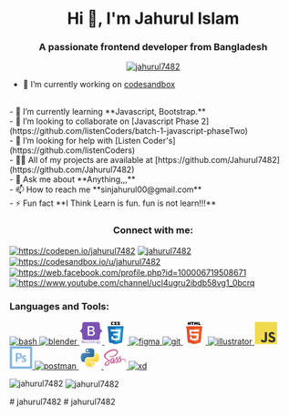 <h1 align="center">Hi 👋, I'm Jahurul Islam</h1>
<h3 align="center">A passionate frontend developer from Bangladesh</h3>

<p align="center"> <a href="https://github.com/ryo-ma/github-profile-trophy"><img src="https://github-profile-trophy.vercel.app/?username=jahurul7482&theme=matrix&row=2&column=3" alt="jahurul7482" /></a> </p>

- 🔭 I’m currently working on [codesandbox](https://codesandbox.io/u/Jahurul7482)
<br/>
- 🌱 I’m currently learning **Javascript, Bootstrap.**
<br/>
- 👯 I’m looking to collaborate on [Javascript Phase 2](https://github.com/listenCoders/batch-1-javascript-phaseTwo)
<br/>
- 🤝 I’m looking for help with [Listen Coder's](https://github.com/listenCoders)
<br/>
- 👨‍💻 All of my projects are available at [https://github.com/Jahurul7482](https://github.com/Jahurul7482)
<br/>
- 💬 Ask me about **Anything,,,**
<br/>
- 📫 How to reach me **sinjahurul00@gmail.com**
<br/>
- ⚡ Fun fact **I Think Learn is fun. fun is not learn!!!**
<br/>
<h3 align="center">Connect with me:</h3>
<p align="left">
<a href="https://codepen.io/https://codepen.io/jahurul7482" target="blank"><img align="center" src="https://raw.githubusercontent.com/rahuldkjain/github-profile-readme-generator/master/src/images/icons/Social/codepen.svg" alt="https://codepen.io/jahurul7482" height="30" width="40" /></a>
<a href="https://twitter.com/jahurul7482" target="blank"><img align="center" src="https://raw.githubusercontent.com/rahuldkjain/github-profile-readme-generator/master/src/images/icons/Social/twitter.svg" alt="jahurul7482" height="30" width="40" /></a>
<a href="https://codesandbox.com/https://codesandbox.io/u/jahurul7482" target="blank"><img align="center" src="https://raw.githubusercontent.com/rahuldkjain/github-profile-readme-generator/master/src/images/icons/Social/codesandbox.svg" alt="https://codesandbox.io/u/jahurul7482" height="30" width="40" /></a>
<a href="https://fb.com/https://web.facebook.com/profile.php?id=100006719508671" target="blank"><img align="center" src="https://raw.githubusercontent.com/rahuldkjain/github-profile-readme-generator/master/src/images/icons/Social/facebook.svg" alt="https://web.facebook.com/profile.php?id=100006719508671" height="30" width="40" /></a>
<a href="https://www.youtube.com/c/https://www.youtube.com/channel/ucl4ugru2ibdb58vg1_0bcrq" target="blank"><img align="center" src="https://raw.githubusercontent.com/rahuldkjain/github-profile-readme-generator/master/src/images/icons/Social/youtube.svg" alt="https://www.youtube.com/channel/ucl4ugru2ibdb58vg1_0bcrq" height="30" width="40" /></a>
</p>

<h3 align="left">Languages and Tools:</h3>
<p align="left"> <a href="https://www.gnu.org/software/bash/" target="_blank" rel="noreferrer"> <img src="https://www.vectorlogo.zone/logos/gnu_bash/gnu_bash-icon.svg" alt="bash" width="40" height="40"/> </a> <a href="https://www.blender.org/" target="_blank" rel="noreferrer"> <img src="https://download.blender.org/branding/community/blender_community_badge_white.svg" alt="blender" width="40" height="40"/> </a> <a href="https://getbootstrap.com" target="_blank" rel="noreferrer"> <img src="https://raw.githubusercontent.com/devicons/devicon/master/icons/bootstrap/bootstrap-plain-wordmark.svg" alt="bootstrap" width="40" height="40"/> </a> <a href="https://www.w3schools.com/css/" target="_blank" rel="noreferrer"> <img src="https://raw.githubusercontent.com/devicons/devicon/master/icons/css3/css3-original-wordmark.svg" alt="css3" width="40" height="40"/> </a> <a href="https://www.figma.com/" target="_blank" rel="noreferrer"> <img src="https://www.vectorlogo.zone/logos/figma/figma-icon.svg" alt="figma" width="40" height="40"/> </a> <a href="https://git-scm.com/" target="_blank" rel="noreferrer"> <img src="https://www.vectorlogo.zone/logos/git-scm/git-scm-icon.svg" alt="git" width="40" height="40"/> </a> <a href="https://www.w3.org/html/" target="_blank" rel="noreferrer"> <img src="https://raw.githubusercontent.com/devicons/devicon/master/icons/html5/html5-original-wordmark.svg" alt="html5" width="40" height="40"/> </a> <a href="https://www.adobe.com/in/products/illustrator.html" target="_blank" rel="noreferrer"> <img src="https://www.vectorlogo.zone/logos/adobe_illustrator/adobe_illustrator-icon.svg" alt="illustrator" width="40" height="40"/> </a> <a href="https://developer.mozilla.org/en-US/docs/Web/JavaScript" target="_blank" rel="noreferrer"> <img src="https://raw.githubusercontent.com/devicons/devicon/master/icons/javascript/javascript-original.svg" alt="javascript" width="40" height="40"/> </a> <a href="https://www.photoshop.com/en" target="_blank" rel="noreferrer"> <img src="https://raw.githubusercontent.com/devicons/devicon/master/icons/photoshop/photoshop-line.svg" alt="photoshop" width="40" height="40"/> </a> <a href="https://postman.com" target="_blank" rel="noreferrer"> <img src="https://www.vectorlogo.zone/logos/getpostman/getpostman-icon.svg" alt="postman" width="40" height="40"/> </a> <a href="https://www.python.org" target="_blank" rel="noreferrer"> <img src="https://raw.githubusercontent.com/devicons/devicon/master/icons/python/python-original.svg" alt="python" width="40" height="40"/> </a> <a href="https://sass-lang.com" target="_blank" rel="noreferrer"> <img src="https://raw.githubusercontent.com/devicons/devicon/master/icons/sass/sass-original.svg" alt="sass" width="40" height="40"/> </a> <a href="https://www.adobe.com/products/xd.html" target="_blank" rel="noreferrer"> <img src="https://cdn.worldvectorlogo.com/logos/adobe-xd.svg" alt="xd" width="40" height="40"/> </a> </p>

<p><img align="left" src="https://github-readme-stats.vercel.app/api/top-langs?username=jahurul7482&show_icons=true&locale=en&layout=compact" alt="jahurul7482" /></p>

<p>&nbsp;<img align="center" src="https://github-readme-stats.vercel.app/api?username=jahurul7482&show_icons=true&locale=en" alt="jahurul7482" /></p>
#   j a h u r u l 7 4 8 2 
 
 # jahurul7482
